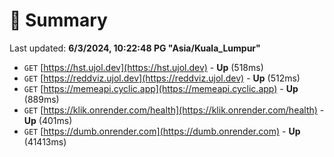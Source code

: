 # 📖 Summary
Last updated: **6/3/2024, 10:22:48 PG "Asia/Kuala_Lumpur"**

- `GET` [https://hst.ujol.dev](https://hst.ujol.dev) - **Up** (518ms)
- `GET` [https://reddviz.ujol.dev](https://reddviz.ujol.dev) - **Up** (512ms)
- `GET` [https://memeapi.cyclic.app](https://memeapi.cyclic.app) - **Up** (889ms)
- `GET` [https://klik.onrender.com/health](https://klik.onrender.com/health) - **Up** (401ms)
- `GET` [https://dumb.onrender.com](https://dumb.onrender.com) - **Up** (41413ms)

